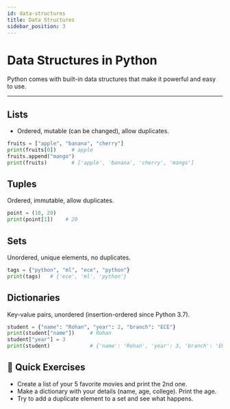 ```yaml
---
id: data-structures
title: Data Structures
sidebar_position: 3
---
```


# Data Structures in Python

Python comes with built-in data structures that make it powerful and easy to use.

---

##  Lists
- Ordered, mutable (can be changed), allow duplicates.

```python
fruits = ["apple", "banana", "cherry"]
print(fruits[0])     # apple
fruits.append("mango")
print(fruits)        # ['apple', 'banana', 'cherry', 'mango']
```
##  Tuples

Ordered, immutable, allow duplicates.
```python
point = (10, 20)
print(point[1])    # 20
```

##  Sets

Unordered, unique elements, no duplicates.
```python
tags = {"python", "ml", "ece", "python"}
print(tags)   # {'ece', 'ml', 'python'}
```

##  Dictionaries

Key-value pairs, unordered (insertion-ordered since Python 3.7).
```python
student = {"name": "Rohan", "year": 2, "branch": "ECE"}
print(student["name"])     # Rohan
student["year"] = 3
print(student)             # {'name': 'Rohan', 'year': 3, 'branch': 'ECE'}
```

## 📝 Quick Exercises

- Create a list of your 5 favorite movies and print the 2nd one.
- Make a dictionary with your details (name, age, college). Print the age.
- Try to add a duplicate element to a set and see what happens.